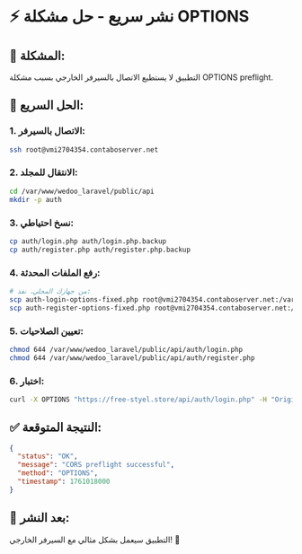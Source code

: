 # ⚡ نشر سريع - حل مشكلة OPTIONS

## 🎯 **المشكلة:**
التطبيق لا يستطيع الاتصال بالسيرفر الخارجي بسبب مشكلة OPTIONS preflight.

## 🔧 **الحل السريع:**

### **1. الاتصال بالسيرفر:**
```bash
ssh root@vmi2704354.contaboserver.net
```

### **2. الانتقال للمجلد:**
```bash
cd /var/www/wedoo_laravel/public/api
mkdir -p auth
```

### **3. نسخ احتياطي:**
```bash
cp auth/login.php auth/login.php.backup
cp auth/register.php auth/register.php.backup
```

### **4. رفع الملفات المحدثة:**
```bash
# من جهازك المحلي، نفذ:
scp auth-login-options-fixed.php root@vmi2704354.contaboserver.net:/var/www/wedoo_laravel/public/api/auth/login.php
scp auth-register-options-fixed.php root@vmi2704354.contaboserver.net:/var/www/wedoo_laravel/public/api/auth/register.php
```

### **5. تعيين الصلاحيات:**
```bash
chmod 644 /var/www/wedoo_laravel/public/api/auth/login.php
chmod 644 /var/www/wedoo_laravel/public/api/auth/register.php
```

### **6. اختبار:**
```bash
curl -X OPTIONS "https://free-styel.store/api/auth/login.php" -H "Origin: http://localhost:3000" -H "Access-Control-Request-Method: POST" -H "Access-Control-Request-Headers: Content-Type" -v
```

## ✅ **النتيجة المتوقعة:**
```json
{
  "status": "OK",
  "message": "CORS preflight successful",
  "method": "OPTIONS",
  "timestamp": 1761018000
}
```

## 🎉 **بعد النشر:**
التطبيق سيعمل بشكل مثالي مع السيرفر الخارجي! 🚀
